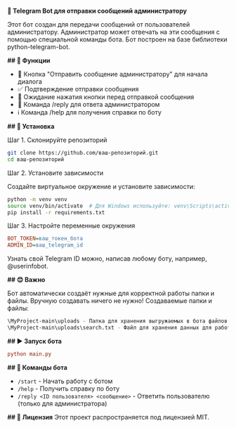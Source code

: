 **🤖 Telegram Bot для отправки сообщений администратору**

Этот бот создан для передачи сообщений от пользователей администратору. Администратор может отвечать на эти сообщения с помощью специальной команды бота. Бот построен на базе библиотеки python-telegram-bot.

**## 🚀 Функции**
- 📩 Кнопка "Отправить сообщение администратору" для начала диалога
- ✅ Подтверждение отправки сообщения
- 🔄 Ожидание нажатия кнопки перед отправкой сообщения
- 💬 Команда /reply для ответа администратором
- ℹ️ Команда /help для получения справки по боту

**## 📌 Установка**

Шаг 1. Склонируйте репозиторий

```sh
git clone https://github.com/ваш-репозиторий.git
cd ваш-репозиторий
```

Шаг 2. Установите зависимости

Создайте виртуальное окружение и установите зависимости:

```sh
python -m venv venv
source venv/bin/activate  # Для Windows используйте: venv\Scripts\activate
pip install -r requirements.txt
```

Шаг 3. Настройте переменные окружения

```ini
BOT_TOKEN=ваш_токен_бота
ADMIN_ID=ваш_telegram_id
```

Узнать свой Telegram ID можно, написав любому боту, например, @userinfobot.

**## 😊 Важно** 

Бот автоматически создаёт нужные для корректной работы папки и файлы. Вручную создавать ничего не нужно!
Создаваемые папки и файлы:

```sh
\MyProject-main\uploads - Папка для хранения выгружаемых в бота файлов.
\MyProject-main\uploads\search.txt - Файл для хранения данных для работы функции поиска.
```

**## ▶️ Запуск бота**

```ini
python main.py
```

**## 🔧 Команды бота**
- `/start` - Начать работу с ботом
- `/help` - Получить справку по боту
- `/reply <ID пользователя> <сообщение>` - Ответить пользователю (только для администратора)

**## 📝 Лицензия**
Этот проект распространяется под лицензией MIT.
